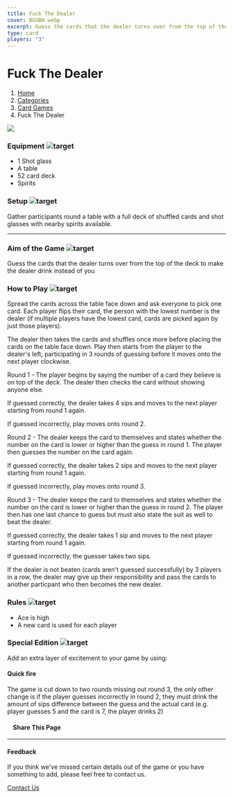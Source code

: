 ```yaml
---
title: Fuck The Dealer
cover: BGGBW.webp
excerpt: Guess the cards that the dealer turns over from the top of the deck to make the dealer drink instead of you
type: card
players: "3"
---
```


# Fuck The Dealer

1.  [Home](/)
2.  [Categories](GameCategories)
3.  [Card Games](GameCategories/CardGames)
4.  Fuck The Dealer

![](/images/fuckthedealer.webp)

### Equipment ![target](/images/liquor.webp)

-   1 Shot glass
-   A table
-   52 card deck
-   Spirits

### Setup ![target](/images/settings.webp)

Gather participants round a table with a full deck of shuffled cards and shot glasses with nearby spirits available.

* * *

### Aim of the Game ![target](/images/target.webp)

Guess the cards that the dealer turns over from the top of the deck to make the dealer drink instead of you

### How to Play ![target](/images/question.webp)

Spread the cards across the table face down and ask everyone to pick one card. Each player flips their card, the person with the lowest number is the dealer (if multiple players have the lowest card, cards are picked again by just those players).

The dealer then takes the cards and shuffles once more before placing the cards on the table face down. Play then starts from the player to the dealer's left, participating in 3 rounds of guessing before it moves onto the next player clockwise.

Round 1 - The player begins by saying the number of a card they believe is on top of the deck. The dealer then checks the card without showing anyone else.

If guessed correctly, the dealer takes 4 sips and moves to the next player starting from round 1 again.

If guessed incorrectly, play moves onto round 2.

Round 2 - The dealer keeps the card to themselves and states whether the number on the card is lower or higher than the guess in round 1. The player then guesses the number on the card again.

If guessed correctly, the dealer takes 2 sips and moves to the next player starting from round 1 again.

If guessed incorrectly, play moves onto round 3.

Round 3 - The dealer keeps the card to themselves and states whether the number on the card is lower or higher than the guess in round 2. The player then has one last chance to guess but must also state the suit as well to beat the dealer.

If guessed correctly, the dealer takes 1 sip and moves to the next player starting from round 1 again.

If guessed incorrectly, the guesser takes two sips.

If the dealer is not beaten (cards aren't guessed successfully) by 3 players in a row, the dealer may give up their responsibility and pass the cards to another particpant who then becomes the new dealer.

### Rules ![target](/images/rules.webp)

-   Ace is high
-   A new card is used for each player

### Special Edition ![target](/images/special.webp)

Add an extra layer of excitement to your game by using:

#### **Quick fire**

The game is cut down to two rounds missing out round 3, the only other change is if the player guesses incorrectly in round 2, they must drink the amount of sips difference between the guess and the actual card (e.g. player guesses 5 and the card is 7, the player drinks 2)

####     Share This Page

[](https://www.facebook.com/sharer/sharer.php?u=beergogglegames.co.uk/GameCategories/CardGames/fuckthedealer)[](https://www.instagram.com/direct/new/)[](https://twitter.com/intent/tweet?url=beergogglegames.co.uk/GameCategories/CardGames/fuckthedealer)

* * *

#### Feedback

If you think we've missed certain details out of the game or you have something to add, please feel free to contact us.

  
  
  
[Contact Us](contact)
